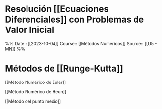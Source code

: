 # Resolución [[Ecuaciones  Diferenciales]] con Problemas de Valor Inicial

%%
Date:: [[2023-10-04]]
Course:: [[Métodos Numéricos]]
Source:: [[U5 - MN]]
%%


# Métodos de [[Runge-Kutta]]

[[Método Numérico de Euler]]

[[Método Numérico de Heun]]

[[Método del punto medio]]